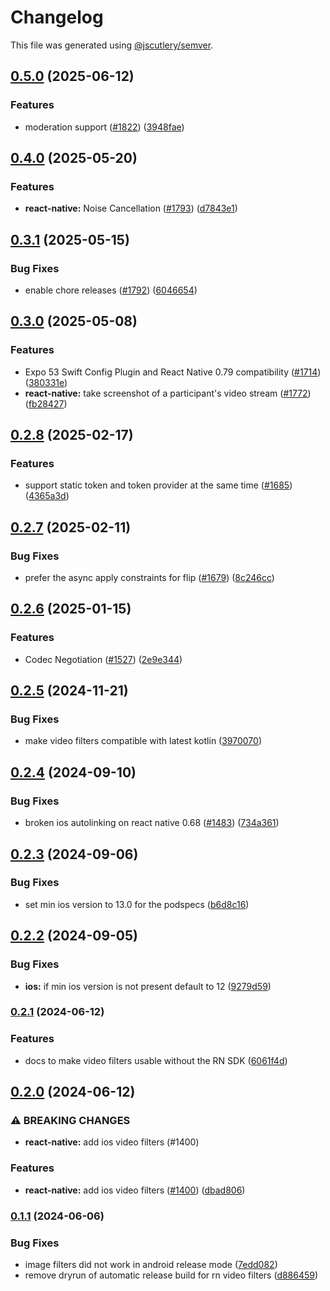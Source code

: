 # Changelog

This file was generated using [@jscutlery/semver](https://github.com/jscutlery/semver).

## [0.5.0](https://github.com/GetStream/stream-video-js/compare/@stream-io/video-filters-react-native-0.4.0...@stream-io/video-filters-react-native-0.5.0) (2025-06-12)

### Features

- moderation support ([#1822](https://github.com/GetStream/stream-video-js/issues/1822)) ([3948fae](https://github.com/GetStream/stream-video-js/commit/3948faeb2fa7ace8dd9c1df990f6e41e73fc0a26))

## [0.4.0](https://github.com/GetStream/stream-video-js/compare/@stream-io/video-filters-react-native-0.3.1...@stream-io/video-filters-react-native-0.4.0) (2025-05-20)

### Features

- **react-native:** Noise Cancellation ([#1793](https://github.com/GetStream/stream-video-js/issues/1793)) ([d7843e1](https://github.com/GetStream/stream-video-js/commit/d7843e1a23e6f6a35d1c159438d09bdfd17450a5))

## [0.3.1](https://github.com/GetStream/stream-video-js/compare/@stream-io/video-filters-react-native-0.3.0...@stream-io/video-filters-react-native-0.3.1) (2025-05-15)

### Bug Fixes

- enable chore releases ([#1792](https://github.com/GetStream/stream-video-js/issues/1792)) ([6046654](https://github.com/GetStream/stream-video-js/commit/6046654fe19505a1c115a4fb838759d010540614))

## [0.3.0](https://github.com/GetStream/stream-video-js/compare/@stream-io/video-filters-react-native-0.2.8...@stream-io/video-filters-react-native-0.3.0) (2025-05-08)

### Features

- Expo 53 Swift Config Plugin and React Native 0.79 compatibility ([#1714](https://github.com/GetStream/stream-video-js/issues/1714)) ([380331e](https://github.com/GetStream/stream-video-js/commit/380331e11fd6182c3111413aa25689a669dd3c9c))
- **react-native:** take screenshot of a participant's video stream ([#1772](https://github.com/GetStream/stream-video-js/issues/1772)) ([fb28427](https://github.com/GetStream/stream-video-js/commit/fb284270f5a0589dbc40669456d2cf45c911a245))

## [0.2.8](https://github.com/GetStream/stream-video-js/compare/@stream-io/video-filters-react-native-0.2.7...@stream-io/video-filters-react-native-0.2.8) (2025-02-17)

### Features

- support static token and token provider at the same time ([#1685](https://github.com/GetStream/stream-video-js/issues/1685)) ([4365a3d](https://github.com/GetStream/stream-video-js/commit/4365a3dd0a14c98041982bde8be21258b8cfd571))

## [0.2.7](https://github.com/GetStream/stream-video-js/compare/@stream-io/video-filters-react-native-0.2.6...@stream-io/video-filters-react-native-0.2.7) (2025-02-11)

### Bug Fixes

- prefer the async apply constraints for flip ([#1679](https://github.com/GetStream/stream-video-js/issues/1679)) ([8c246cc](https://github.com/GetStream/stream-video-js/commit/8c246cc4e9f1ac766366cf24b82dd99aa868017d))

## [0.2.6](https://github.com/GetStream/stream-video-js/compare/@stream-io/video-filters-react-native-0.2.5...@stream-io/video-filters-react-native-0.2.6) (2025-01-15)

### Features

- Codec Negotiation ([#1527](https://github.com/GetStream/stream-video-js/issues/1527)) ([2e9e344](https://github.com/GetStream/stream-video-js/commit/2e9e344d5259e3069dddb17846013becef24829e))

## [0.2.5](https://github.com/GetStream/stream-video-js/compare/@stream-io/video-filters-react-native-0.2.4...@stream-io/video-filters-react-native-0.2.5) (2024-11-21)

### Bug Fixes

- make video filters compatible with latest kotlin ([3970070](https://github.com/GetStream/stream-video-js/commit/397007000547719eea6269bcead982e82d94e6cf))

## [0.2.4](https://github.com/GetStream/stream-video-js/compare/@stream-io/video-filters-react-native-0.2.3...@stream-io/video-filters-react-native-0.2.4) (2024-09-10)

### Bug Fixes

- broken ios autolinking on react native 0.68 ([#1483](https://github.com/GetStream/stream-video-js/issues/1483)) ([734a361](https://github.com/GetStream/stream-video-js/commit/734a3615bc185fc17c7d7afc812c662a9bec92e7))

## [0.2.3](https://github.com/GetStream/stream-video-js/compare/@stream-io/video-filters-react-native-0.2.2...@stream-io/video-filters-react-native-0.2.3) (2024-09-06)

### Bug Fixes

- set min ios version to 13.0 for the podspecs ([b6d8c16](https://github.com/GetStream/stream-video-js/commit/b6d8c163b66f75e12d0316abe46eebc6b017c29a))

## [0.2.2](https://github.com/GetStream/stream-video-js/compare/@stream-io/video-filters-react-native-0.2.1...@stream-io/video-filters-react-native-0.2.2) (2024-09-05)

### Bug Fixes

- **ios:** if min ios version is not present default to 12 ([9279d59](https://github.com/GetStream/stream-video-js/commit/9279d59e861a51c723a0f17229c39dae946ee664))

### [0.2.1](https://github.com/GetStream/stream-video-js/compare/@stream-io/video-filters-react-native-0.2.0...@stream-io/video-filters-react-native-0.2.1) (2024-06-12)

### Features

- docs to make video filters usable without the RN SDK ([6061f4d](https://github.com/GetStream/stream-video-js/commit/6061f4d5b83d1ed46051dde12c7d3e269ec26aeb))

## [0.2.0](https://github.com/GetStream/stream-video-js/compare/@stream-io/video-filters-react-native-0.1.1...@stream-io/video-filters-react-native-0.2.0) (2024-06-12)

### ⚠ BREAKING CHANGES

- **react-native:** add ios video filters (#1400)

### Features

- **react-native:** add ios video filters ([#1400](https://github.com/GetStream/stream-video-js/issues/1400)) ([dbad806](https://github.com/GetStream/stream-video-js/commit/dbad806e136de7d60a10d292431c8cfe74bd28f9))

### [0.1.1](https://github.com/GetStream/stream-video-js/compare/@stream-io/video-filters-react-native-0.1.0...@stream-io/video-filters-react-native-0.1.1) (2024-06-06)

### Bug Fixes

- image filters did not work in android release mode ([7edd082](https://github.com/GetStream/stream-video-js/commit/7edd08227cfed2603b4f201975e2e3c98d387277))
- remove dryrun of automatic release build for rn video filters ([d886459](https://github.com/GetStream/stream-video-js/commit/d886459f0c47bd22a4d45023afe480ee5f6ec446))
